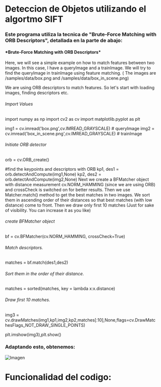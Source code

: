 
# Deteccion de Objetos utilizando el algortmo SIFT

<h3>Este programa utiliza la tecnica de "Brute-Force Matching with ORB Descriptors", detallada en la parte de abajo:</h3>

<h4> *Brute-Force Matching with ORB Descriptors*</h4>

Here, we will see a simple example on how to match features between two images. In this case, I have a queryImage and a trainImage. We will try to find the queryImage in trainImage using feature matching. ( The images are /samples/data/box.png and /samples/data/box_in_scene.png)

We are using ORB descriptors to match features. So let's start with loading images, finding descriptors etc.

###### Import Values

import numpy as np
import cv2 as cv
import matplotlib.pyplot as plt
 
img1 = cv.imread('box.png',cv.IMREAD_GRAYSCALE)          # queryImage
img2 = cv.imread('box_in_scene.png',cv.IMREAD_GRAYSCALE) # trainImage
 
###### Initiate ORB detector
orb = cv.ORB_create()
 
#find the keypoints and descriptors with ORB
kp1, des1 = orb.detectAndCompute(img1,None)
kp2, des2 = orb.detectAndCompute(img2,None)
Next we create a BFMatcher object with distance measurement cv.NORM_HAMMING (since we are using ORB) and crossCheck is switched on for better results. Then we use Matcher.match() method to get the best matches in two images. We sort them in ascending order of their distances so that best matches (with low distance) come to front. Then we draw only first 10 matches (Just for sake of visibility. You can increase it as you like)

######  create BFMatcher object
bf = cv.BFMatcher(cv.NORM_HAMMING, crossCheck=True)
 
###### Match descriptors.
matches = bf.match(des1,des2)
 
###### Sort them in the order of their distance.
matches = sorted(matches, key = lambda x:x.distance)
 
###### Draw first 10 matches.
img3 = cv.drawMatches(img1,kp1,img2,kp2,matches[:10],None,flags=cv.DrawMatchesFlags_NOT_DRAW_SINGLE_POINTS)
 
plt.imshow(img3),plt.show()

### Adaptando esto, obtenemos:

![Imagen](images/Ranacomp.gif)


# Funcionalidad del codigo:



